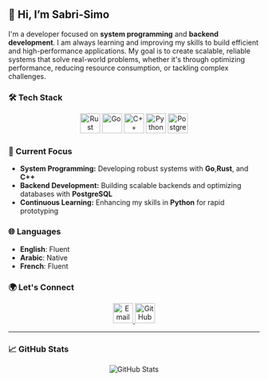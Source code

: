 ## 👋 Hi, I’m Sabri-Simo

I'm a developer focused on **system programming** and **backend development**. I am always learning and improving my skills to build efficient and high-performance applications. My goal is to create scalable, reliable systems that solve real-world problems, whether it's through optimizing performance, reducing resource consumption, or tackling complex challenges.

### 🛠 Tech Stack

<p align="center">
 <img src="https://img.icons8.com/color/48/000000/rust-programming-language.png" alt="Rust" width="40" height="40"/>
  <img src="https://img.icons8.com/color/48/000000/golang.png" alt="Go" width="40" height="40"/>
  <img src="https://img.icons8.com/color/48/000000/c-plus-plus-logo.png" alt="C++" width="40" height="40"/>
  <img src="https://img.icons8.com/color/48/000000/python.png" alt="Python" width="40" height="40"/>
  <img src="https://img.icons8.com/color/48/000000/postgresql.png" alt="PostgreSQL" width="40" height="40"/>
</p>

### 🌱 Current Focus
- **System Programming:** Developing robust systems with **Go**,**Rust**, and **C++**
- **Backend Development:** Building scalable backends and optimizing databases with **PostgreSQL**
- **Continuous Learning:** Enhancing my skills in **Python** for rapid prototyping

### 🌐 Languages
- **English**: Fluent
- **Arabic**: Native
- **French**: Fluent

### 🌍 Let's Connect
<p align="center">
  <a href="mailto:sabri.cloud.c@gmail.com">
    <img src="https://cdn.jsdelivr.net/gh/devicons/devicon/icons/google/google-original.svg" alt="Email" width="40" height="40"/>
  </a>
  <a href="https://github.com/Sabri-Simo">
    <img src="https://cdn.jsdelivr.net/gh/devicons/devicon/icons/github/github-original.svg" alt="GitHub" width="40" height="40"/>
  </a>
</p>

---

### 📈 GitHub Stats

<p align="center">
  <img src="https://github-readme-stats.vercel.app/api?username=Sabri-Simo&show_icons=true&theme=tokyonight" alt="GitHub Stats" />
</p>
